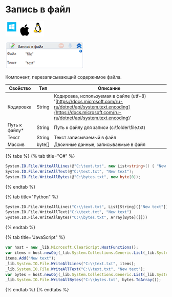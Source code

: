 # Запись в файл

![](<../../../.gitbook/assets/image (683).png>)

![](<../../../.gitbook/assets/image (856).png>)

Компонент, перезаписывающий содержимое файла.

| Свойство       | Тип     | Описание                                                                                                                                                                       |
| -------------- | ------- | ------------------------------------------------------------------------------------------------------------------------------------------------------------------------------ |
| Кодировка      | String  | Кодировка, используемая в файле (utf-8) '[https://docs.microsoft.com/ru-ru/dotnet/api/system.text.encoding](https://docs.microsoft.com/ru-ru/dotnet/api/system.text.encoding)' |
| Путь к файлу\* | String  | Путь к файлу для записи (c:\folder\file.txt)                                                                                                                                   |
| Текст          | String  | Текст записываемый в файл                                                                                                                                                      |
| Массив         | byte\[] | Двоичные данные, записываемые в файл                                                                                                                                           |

{% tabs %}
{% tab title="C#" %}
```csharp
System.IO.File.WriteAllLines(@"C:\text.txt", new List<string>() { "New text" });
System.IO.File.WriteAllText(@"C:\text.txt", "New text");
System.IO.File.WriteAllBytes(@"C:\bytes.txt", new byte[0]);
```
{% endtab %}

{% tab title="Python" %}
```python
System.IO.File.WriteAllLines("C:\\text.txt", List[String](["New text"]))
System.IO.File.WriteAllText("C:\\text.txt", "New text")
System.IO.File.WriteAllBytes("C:\\bytes.txt", Array[Byte]([]))
```
{% endtab %}

{% tab title="JavaScript" %}
```javascript
var host = new _lib.Microsoft.ClearScript.HostFunctions();
var items = host.newObj(_lib.System.Collections.Generic.List(_lib.System.String));
items.Add("New text");
_lib.System.IO.File.WriteAllLines("C:\\text.txt", items);
_lib.System.IO.File.WriteAllText("C:\\text.txt", "New text");
var bytes = host.newObj(_lib.System.Collections.Generic.List(_lib.System.Byte));
_lib.System.IO.File.WriteAllBytes("C:\\bytes.txt", bytes.ToArray());
```
{% endtab %}
{% endtabs %}
